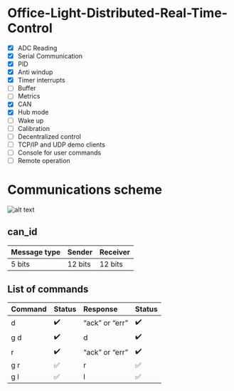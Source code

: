 # Office-Light-Distributed-Real-Time-Control

- [x] ADC Reading
- [x] Serial Communication
- [x] PID
- [x] Anti windup
- [x] Timer interrupts
- [ ] Buffer
- [ ] Metrics
- [x] CAN
- [x] Hub mode
- [ ] Wake up
- [ ] Calibration
- [ ] Decentralized control
- [ ] TCP/IP and UDP demo clients
- [ ] Console for user commands
- [ ] Remote operation

# Communications scheme


![alt text](/images/communications.png)

## can_id
Message type | Sender | Receiver
:------------ | :-------------| :-------------
5 bits | 12 bits |  12 bits 

## List of commands
Command | Status | Response | Status
:------------ | :-------------| :-------------| :-------------
d <i> <val> | :heavy_check_mark: |  “ack” or “err” | :heavy_check_mark:
g d <i> | :heavy_check_mark: |  d <i> <val> | :heavy_check_mark:
r <i> <val> | :heavy_check_mark: |  “ack” or “err” | :heavy_check_mark:
g r <i> | :white_check_mark: |  r <i> <val> | :white_check_mark:
g l <i> | :white_check_mark: |  l <i> <val> | :white_check_mark: